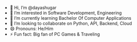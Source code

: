 - 👋 Hi, I’m @dayashugar
- 👀 I’m interested in Software Development, Engineering
- 🌱 I’m currently learning Bachelor Of Computer Applications
- 💞️ I’m looking to collaborate on Python, API, Backend, Cloud
- 😄 Pronouns: He/Him
- ⚡ Fun fact: Big fan of PC Games & Traveling

<!---
dayashugar/dayashugar is a ✨ special ✨ repository because its `README.md` (this file) appears on your GitHub profile.
You can click the Preview link to take a look at your changes.
--->

